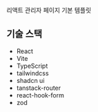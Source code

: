 리액트 관리자 페이지 기본 템플릿

## 기술 스택
- React
- Vite
- TypeScript
- tailwindcss
- shadcn ui
- tanstack-router
- react-hook-form
- zod